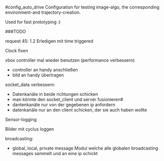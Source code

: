 #config_auto_drive
Configuration for testing image-algo, the corresponding environment-and trajectory-creation.

Used for fast prototyping :)


###TODO

request 45:
1.2 Erledigen mit time triggered

Clock fixen

xbox controller mal wieder benutzen (performance verbessern)
- controller an handy anschließen
- bild an handy übertragen

socket_data verbessern:
 - Datenkanäle in beide richtungen schicken
 - man könnte den socket_client und server fusionieren#
 - dantenkanäle nur von der gegebenen ip anfordern
 - datenkanäle nur an den client schicken, der sie auch haben wollte
 
 
 Sensor-logging
 
 Bilder mit cyclus loggen
 
 
 broadcasting:
 - global, local, private message
 Modul welche alle globalen broadcasting messages sammelt und an eine ip schickt
